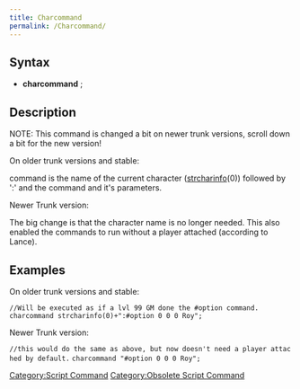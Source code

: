 ```yaml
---
title: Charcommand
permalink: /Charcommand/
---
```


Syntax
------

-   **charcommand** <command>;

Description
-----------

NOTE: This command is changed a bit on newer trunk versions, scroll down a bit for the new version!

On older trunk versions and stable:

command is the name of the current character ([strcharinfo](/strcharinfo "wikilink")(0)) followed by ':' and the command and it's parameters.

Newer Trunk version:

The big change is that the character name is no longer needed. This also enabled the commands to run without a player attached (according to Lance).

Examples
--------

On older trunk versions and stable:

`//Will be executed as if a lvl 99 GM done the #option command.`
`charcommand strcharinfo(0)+":#option 0 0 0 Roy";`

Newer Trunk version:

`//this would do the same as above, but now doesn't need a player attached by default.`
`charcommand "#option 0 0 0 Roy";`

[Category:Script Command](/Category:Script_Command "wikilink") [Category:Obsolete Script Command](/Category:Obsolete_Script_Command "wikilink")